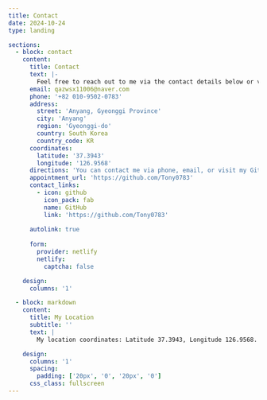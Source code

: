 ```yaml
---
title: Contact
date: 2024-10-24
type: landing

sections:
  - block: contact
    content:
      title: Contact
      text: |-
        Feel free to reach out to me via the contact details below or visit my GitHub profile to view my projects and contributions.
      email: qazwsx11006@naver.com
      phone: '+82 010-9502-0783'
      address:
        street: 'Anyang, Gyeonggi Province'
        city: 'Anyang'
        region: 'Gyeonggi-do'
        country: South Korea
        country_code: KR
      coordinates:
        latitude: '37.3943'
        longitude: '126.9568'
      directions: 'You can contact me via phone, email, or visit my GitHub profile.'
      appointment_url: 'https://github.com/Tony0783'
      contact_links:
        - icon: github
          icon_pack: fab
          name: GitHub
          link: 'https://github.com/Tony0783'
    
      autolink: true
    
      form:
        provider: netlify
        netlify:
          captcha: false

    design:
      columns: '1'

  - block: markdown
    content:
      title: My Location
      subtitle: ''
      text: |
        My location coordinates: Latitude 37.3943, Longitude 126.9568.

    design:
      columns: '1'
      spacing:
        padding: ['20px', '0', '20px', '0']
      css_class: fullscreen
---
```

